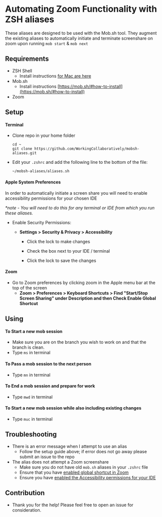 # Automating Zoom Functionality with ZSH aliases

These aliases are designed to be used with the Mob.sh tool. They augment the existing aliases to automatically initiate and terminate screenshare on zoom upon running `mob start` & `mob next`


## Requirements

- ZSH Shell
  - Install instructions [for Mac are here](https://gist.github.com/derhuerst/12a1558a4b408b3b2b6e#file-mac-md)
- Mob.sh
  - Install instructions [https://mob.sh/#how-to-install](https://mob.sh/#how-to-install)
- Zoom

## Setup

#### Terminal
- Clone repo in your home folder

  ```
  cd ~
  git clone https://github.com/WorkingCollaboratively/mobsh-aliases.git
  ```


- Edit your `.zshrc` and add the following line to the bottom of the file:

  ```
  ~/mobsh-aliases/aliases.sh
  ```

#### Apple System Preferences
In order to automatically initiate a screen share you will need to enable accessibility permissions for your chosen IDE

_*note - You will need to do this for any terminal or IDE from which you run these aliases._
- Enable Security Permissions:

  - **Settings > Security & Privacy > Accessibility**

    - Click the lock to make changes

    - Check the box next to your IDE / terminal

    - Click the lock to save the changes


#### Zoom
- Go to Zoom preferences by clicking zoom in the Apple menu bar at the top of the screen
  - **Zoom > Preferences > Keyboard Shortcuts > Find "Start/Stop Screen Sharing" under Description and then Check Enable Global Shortcut**


## Using


#### To Start a new mob session
- Make sure you are on the branch you wish to work on and that the branch is clean.
- Type `ms` in terminal

#### To Pass a mob session to the next person
- Type `mn` in terminal
  
#### To End a mob session and prepare for work
- Type `mwd` in terminal
  
#### To Start a new mob session while also including existing changes
- Type `muc` in terminal

## Troubleshooting

- There is an error message when I attempt to use an alias
  - Follow the setup guide above; if error does not go away please submit an issue to the repo
- The alias does not attempt a Zoom screenshare
  - Make sure you do not have old `mob.sh` aliases in your `.zshrc` file
  - Ensure that you have [enabled global shortcut in Zoom](#zoom)
  - Ensure you have [enabled the Accessibility permissions for your IDE](#apple-system-preferences)
## Contribution

- Thank you for the help! Please feel free to open an issue for consideration.
